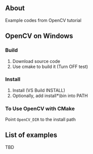 ## About
Example codes from OpenCV tutorial 


## OpenCV on Windows

### Build 
1) Download source code 
2) Use cmake to build it (Turn OFF test)

### Install
1) Install (VS Build INSTALL)
2) Optionally, add install\*\bin into PATH

### To Use OpenCV with CMake
Point ```OpenCV_DIR``` to the install path


## List of examples
TBD